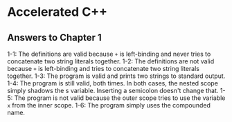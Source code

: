 # Accelerated C++
## Answers to Chapter 1

1-1: The definitions are valid because `+` is left-binding and never tries to concatenate two string literals together.
1-2: The definitions are not valid because `+` is left-binding and tries to concatenate two string literals together.
1-3: The program is valid and prints two strings to standard output.
1-4: The program is still valid, both times. In both cases, the nested scope simply shadows the s variable. Inserting a semicolon doesn't change that.
1-5: The program is not valid because the outer scope tries to use the variable `x` from the inner scope.
1-6: The program simply uses the compounded name.
